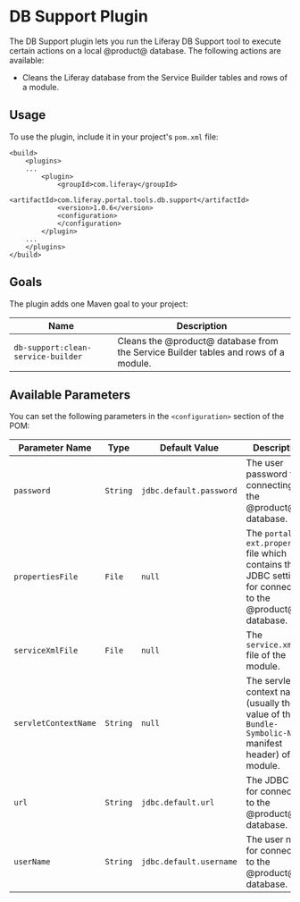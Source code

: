 # DB Support Plugin [](id=db-support-plugin)

The DB Support plugin lets you run the Liferay DB Support tool to execute
certain actions on a local @product@ database. The following actions are
available:

- Cleans the Liferay database from the Service Builder tables and rows of a
  module.

## Usage [](id=usage)

To use the plugin, include it in your project's `pom.xml` file:

    <build>
        <plugins>
        ...
            <plugin>
                <groupId>com.liferay</groupId>
                <artifactId>com.liferay.portal.tools.db.support</artifactId>
                <version>1.0.6</version>
                <configuration>
                </configuration>
            </plugin>
        ...
        </plugins>
    </build>

## Goals [](id=goals)

The plugin adds one Maven goal to your project:

Name | Description
---- | -----------
`db-support:clean-service-builder` |  Cleans the @product@ database from the Service Builder tables and rows of a module.

## Available Parameters [](id=available-parameters)

You can set the following parameters in the `<configuration>` section of the
POM:

Parameter Name | Type | Default Value | Description
------------- | ---- | ------------- | -----------
`password` | `String` | `jdbc.default.password` | The user password for connecting to the @product@ database.
`propertiesFile` | `File` | `null` | The `portal-ext.properties` file which contains the JDBC settings for connecting to the @product@ database.
`serviceXmlFile` | `File` | `null` | The `service.xml` file of the module.
`servletContextName` | `String` | `null` | The servlet context name (usually the value of the `Bundle-Symbolic-Name` manifest header) of the module.
`url` | `String` | `jdbc.default.url` | The JDBC URL for connecting to the @product@ database.
`userName` | `String` | `jdbc.default.username` | The user name for connecting to the @product@ database.
